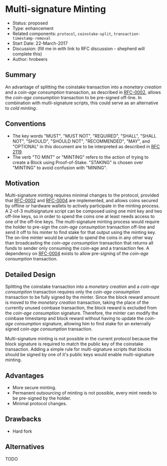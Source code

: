 # Multi-signature Minting

- Status: proposed
- Type: enhancement
- Related components: `protocol`, `coinstake-split`, `transaction-timestamp-removal`
- Start Date: 22-March-2017
- Discussion: (fill me in with link to RFC discussion - shepherd will complete this)
- Author: hrobeers

## Summary
An advantage of splitting the coinstake transaction into a *monetary creation* and a *coin-age consumption* transaction, as described in [RFC-0002](../0002-split-coinstake-transaction/0002-split-coinstake-transaction.md), allows the *coin-age consumption* transaction to be pre-signed off-line.
In combination with mutli-signature scripts, this could serve as an alternative to *cold minting*.

## Conventions
- The key words "MUST", "MUST NOT", "REQUIRED", "SHALL", "SHALL NOT", "SHOULD", "SHOULD NOT", "RECOMMENDED", "MAY", and "OPTIONAL" in this document are to be interpreted as described in [RFC 2119](http://tools.ietf.org/html/rfc2119).
- The verb "TO MINT" or "MINTING" refers to the action of trying to create a Block using Proof-of-Stake. "STAKING" is chosen over "MINTING" to avoid confusion with "MINING".

## Motivation
Multi-signature minting requires minimal changes to the protocol, provided that [RFC-0002](../0002-split-coinstake-transaction/0002-split-coinstake-transaction.md) and [RFC-0004](../0004-remove-transaction-timestamp/0004-remove-transaction-timestamp.md) are implemented, and allows coins secured by offline or hardware wallets to actively participate in the minting process.
A 2-of-3 multisignature script can be composed using one mint key and two off-line keys, so in order to spend the coins one at least needs access to one of the off-line keys.
The multi-signature minting process would require the holder to pre-sign the *coin-age consumption* transaction off-line and send it off to his minter to find stake for that output using the minting key.
The on-line minter would be unable to spend the coins in any other way than broadcasting the *coin-age consumption* transaction that returns all funds to sender only consuming the coin-age and a transaction fee.
A dependency on [RFC-0004](../0004-remove-transaction-timestamp/0004-remove-transaction-timestamp.md) exists to allow pre-signing of the *coin-age consumption* transaction.

## Detailed Design
Splitting the coinstake transaction into a *monetary creation* and a *coin-age consumption* transaction requires only the *coin-age consumption* transaction to be fully signed by the minter.
Since the block reward amount is moved to the *monetary creation* transaction, taking the place of the currently unused coinbase transaction, the block reward is excluded from the *coin-age consumption* signature.
Therefore, the minter can modify the coinbase timestamp and block reward without having to update the *coin-age consumption* signature, allowing him to find stake for an externally signed *coin-age consumption* transaction.

Multi-signature minting is not possible in the current protocol because the block signature is required to match the public key of the coinstake transaction.
Adding a simple rule for multi-signature scripts that blocks should be signed by one of it's public keys would enable multi-signature minting.

## Advantages

* More secure minting.
* Permanent outsourcing of minting is not possible, every mint needs to be pre-signed by the holder.
* Minimal protocol changes.

## Drawbacks

* Hard fork

## Alternatives

TODO